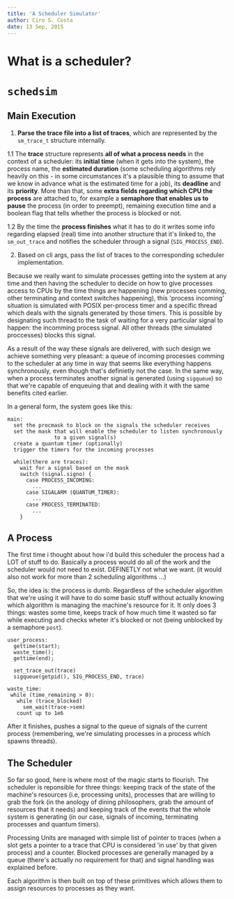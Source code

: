```yaml
---
title: 'A Scheduler Simulator'
author: Ciro S. Costa
date: 13 Sep, 2015
---
```


# What is a scheduler?


# `schedsim`


## Main Execution

1.  **Parse the trace file into a list of traces**, which are represented by the `sm_trace_t` structure internally.

  1.1 The **trace** structure represents **all of what a process needs** in the context of a scheduler: its **initial time** (when it gets into the system), the process name, the **estimated duration** (some scheduling algorithms rely heavily on this - in some circumstances it's a plausible thing to assume that we know in advance what is the estimated time for a job), its **deadline** and its **priority**. More than that, some **extra fields regarding which CPU the process** are attached to, for example a **semaphore that enables us to pause** the process (in order to preempt), remaining execution time and a boolean flag that tells whether the process is blocked or not.

  1.2 By the time the **process finishes** what it has to do it writes some info regarding elapsed (real) time into another structure that it's linked to, the `sm_out_trace` and notifies the scheduler through a signal (`SIG_PROCESS_END`).

2. Based on cli args, pass the list of traces to the corresponding scheduler implementation.

Because we really want to simulate processes getting into the system at any time and then having the scheduler to decide on how to give processes access to CPUs by the time things are happening (new processes comming, other terminating and context switches happening), this 'process incoming' situation is simulated with POSIX per-process timer and a specific thread which deals with the signals generated by those timers. This is possible by designating such thread to the task of waiting for a very particular signal to happen: the incomming process signal. All other threads (the simulated proccesses) blocks this signal.

As a result of the way these signals are delivered, with such design we achieve something very pleasant: a queue of incoming processes comming to the scheduler at any time in way that seems like everything happens synchronously, even though that's definietly not the case. In the same way, when a process terminates another signal is generated (using `sigqueue`) so that we're capable of enqueuing that and dealing with it with the same benefits cited earlier.

In a general form, the system goes like this:

```
main:
  set the procmask to block on the signals the scheduler receives
  set the mask that will enable the scheduler to listen synchronously
               to a given signal(s)
  create a quantum timer (optionally)
  trigger the timers for the incoming processes

  while(there are traces):
    wait for a signal based on the mask
    switch (signal.signo) {
      case PROCESS_INCOMING:
        ...
      case SIGALARM (QUANTUM_TIMER):
        ...
      case PROCESS_TERMINATED:
        ...
    }
```

## A Process

The first time i thought about how i'd build this scheduler the process had a LOT of stuff to do. Basically a process would do all of the work and the scheduler would not need to exist. DEFINETLY not what we want. (it would also not work for more than 2 scheduling algorithms ...)

So, the idea is: the process is dumb. Regardless of the scheduler algorithm that we're using it will have to do some basic stuff without actually knowing which algorithm is managing the machine's resource for it. It only does 3 things: wastes some time, keeps track of how much time it wasted so far while executing and checks wheter it's blocked or not (being unblocked by a semaphore `post`).

```
user_process:
  gettime(start);
  waste_time();
  gettime(end);

  set_trace_out(trace)
  sigqueue(getpid(), SIG_PROCESS_END, trace)

waste_time:
 while (time_remaining > 0):
   while (trace_blocked)
     sem_wait(trace->sem)
   count up to 1e6
```

After it finishes, pushes a signal to the queue of signals of the current process (remembering, we're simulating processes in a process which spawns threads).


## The Scheduler

So far so good, here is where most of the magic starts to flourish. The scheduler is reponsible for three things: keeping track of the state of the machine's resources (i.e, processing units), processes that are willing to grab the fork (in the anology of dining philosophers, grab the amount of resources that it needs) and keeping track of the events that the whole system is generating (in our case, signals of incoming, terminating processes and quantum timers).

Processing Units are managed with simple list of pointer to traces (when a slot gets a pointer to a trace that CPU is considered 'in use' by that given process) and a counter. Blocked processes are generally managed by a queue (there's actually no requirement for that) and signal handling was explained before.

Each algorithm is then built on top of these primitives which allows them to assign resources to processes as they want.




